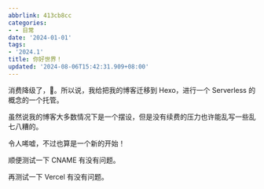 ```yaml
---
abbrlink: 413cb8cc
categories:
- - 日常
date: '2024-01-01'
tags:
- '2024.1'
title: 你好世界！
updated: '2024-08-06T15:42:31.909+08:00'
---
```

消费降级了，🙁。所以说，我给把我的博客迁移到 Hexo，进行一个 Serverless 的概念的一个托管。

虽然说我的博客大多数情况下是一个摆设，但是没有续费的压力也许能乱写一些乱七八糟的。

令人唏嘘，不过也算是一个新的开始！

顺便测试一下 CNAME 有没有问题。

再测试一下 Vercel 有没有问题。
